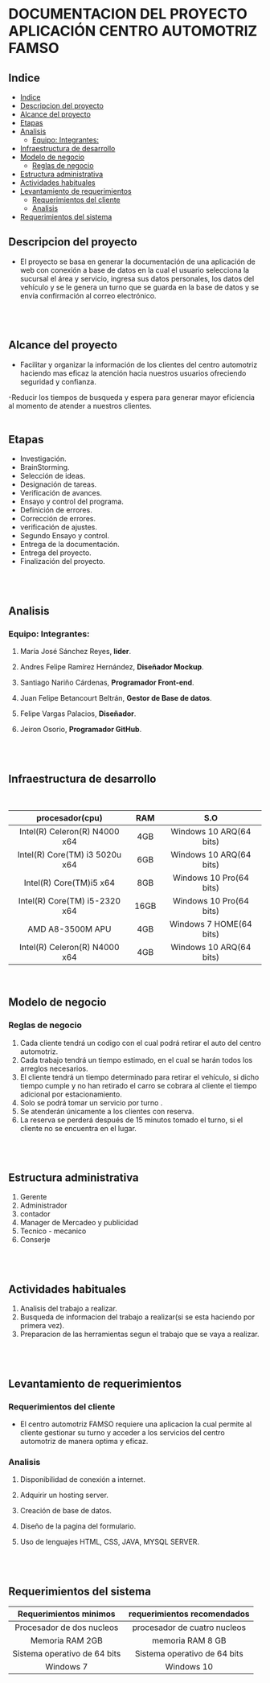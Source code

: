# DOCUMENTACION DEL PROYECTO APLICACIÓN CENTRO AUTOMOTRIZ FAMSO

## Indice
  - [Indice](#indice)
  - [Descripcion del proyecto](#descripcion-del-proyecto)
  - [Alcance del proyecto](#alcance-del-proyecto)
  - [Etapas](#etapas)
  - [Analisis](#analisis)
    - [Equipo: Integrantes:](#equipo-integrantes)
  - [Infraestructura de desarrollo](#infraestructura-de-desarrollo)
  - [Modelo de negocio](#modelo-de-negocio)
    - [Reglas de negocio](#reglas-de-negocio)
  - [Estructura administrativa](#estructura-administrativa)
  - [Actividades habituales](#actividades-habituales)
  - [Levantamiento de requerimientos](#levantamiento-de-requerimientos)
    - [Requerimientos del cliente](#requerimientos-del-cliente)
    - [Analisis](#analisis-1)
  - [Requerimientos del sistema](#requerimientos-del-sistema)

## Descripcion del proyecto

- El proyecto se basa en generar la documentación de una aplicación de
web con conexión a base de datos en la cual el usuario selecciona la
sucursal el área y servicio, ingresa sus datos personales, los datos del vehículo
y se le genera un turno que se guarda en la base de datos y se envía
confirmación al correo electrónico.
<br>
<br>

## Alcance del proyecto

- Facilitar y organizar la información de los clientes del centro automotriz
haciendo mas eficaz la atención hacia nuestros usuarios ofreciendo seguridad
y confianza.

-Reducir los tiempos de busqueda y espera para generar mayor eficiencia al
momento de atender a nuestros clientes.
<br>
<br>

## Etapas

- Investigación. 
- BrainStorming.
- Selección de ideas.
- Designación de tareas.
- Verificación de avances.
- Ensayo y control del programa.
- Definición de errores.
- Corrección de errores.
- verificación de ajustes.
- Segundo Ensayo y control.
- Entrega de la documentación.
- Entrega del proyecto.
- Finalización del proyecto.
<br>
<br>

## Analisis

  ### Equipo: Integrantes:

  1. María José Sánchez Reyes, **lider**.
   
  2. Andres Felipe Ramírez Hernández, **Diseñador Mockup**.
   
  3. Santiago Nariño Cárdenas, **Programador Front-end**.
  4. Juan Felipe Betancourt Beltrán, **Gestor de Base de datos**.
   
  5. Felipe Vargas Palacios, **Diseñador**. 
   
  6. Jeiron Osorio, **Programador GitHub**.
<br>
<br>

## Infraestructura de desarrollo
<br>

|              procesador(cpu)            | RAM  |          S.O           |
| :--------------------------------------:|:----:|:----------------------:|
|      Intel(R) Celeron(R) N4000 x64      |  4GB | Windows 10 ARQ(64 bits)|
|      Intel(R) Core(TM) i3 5020u x64     |  6GB | Windows 10 ARQ(64 bits)|
|      Intel(R) Core(TM)i5 x64            |  8GB | Windows 10 Pro(64 bits)|
|      Intel(R) Core(TM) i5-2320 x64      | 16GB | Windows 10 Pro(64 bits)|
|      AMD A8-3500M APU                   | 4GB  | Windows 7 HOME(64 bits)|
|      Intel(R) Celeron(R) N4000 x64      | 4GB  | Windows 10 ARQ(64 bits)|
<br>

## Modelo de negocio

### Reglas de negocio 
1. Cada cliente tendrá un codigo con el cual podrá retirar el auto del centro automotriz.
2. Cada trabajo tendrá un tiempo estimado, en el cual se harán todos los arreglos necesarios.
3. El cliente tendrá un tiempo determinado para retirar el vehículo, si dicho tiempo cumple y no
han retirado el carro se cobrara al cliente el tiempo adicional por estacionamiento.
4. Solo se podrá tomar un servicio por turno .
5. Se atenderán únicamente a los clientes con reserva.
6. La reserva se perderá después de 15 minutos tomado el turno, si el cliente no se encuentra en el
lugar.
<br>
<br>

## Estructura administrativa

1. Gerente
2. Administrador
3. contador
4. Manager de Mercadeo y publicidad 
5. Tecnico - mecanico
6. Conserje
<br>
<br>

## Actividades habituales

1. Analisis del trabajo a realizar.
2. Busqueda de informacion del trabajo a realizar(si se esta haciendo por primera vez).
3. Preparacion de las herramientas segun el trabajo que se vaya a realizar.
<br>
<br>

## Levantamiento de requerimientos

### Requerimientos del cliente

- El centro automotriz FAMSO requiere una aplicacion la cual permite al cliente gestionar su turno y acceder a los servicios del centro automotriz de manera optima y eficaz.

### Analisis
1. Disponibilidad de conexión a internet.

2. Adquirir un hosting server.

3. Creación de base de datos.

4. Diseño de la pagina del formulario.

5. Uso de lenguajes HTML, CSS, JAVA, MYSQL SERVER.
 
<br>
<br>

## Requerimientos del sistema

|          Requerimientos minimos         |        requerimientos recomendados         |
| :--------------------------------------:|:------------------------------------------:|
|         Procesador de dos nucleos       |        procesador de cuatro nucleos        |
|         Memoria RAM 2GB                 |        memoria RAM 8 GB                    |
|         Sistema operativo de 64 bits    |        Sistema operativo de 64 bits        |
|         Windows 7                       |        Windows 10                          |
<br>














